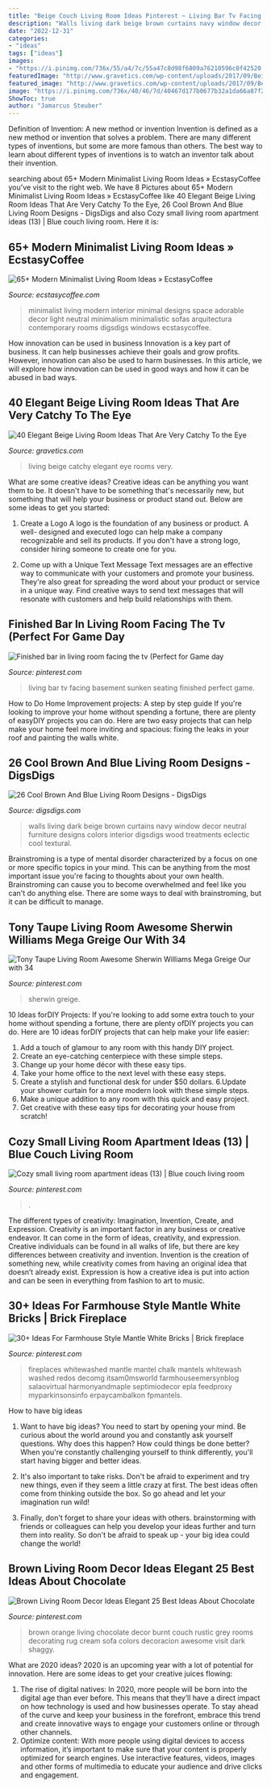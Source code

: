 ```yaml
---
title: "Beige Couch Living Room Ideas Pinterest ~ Living Bar Tv Facing Basement Sunken Seating Finished Perfect Game"
description: "Walls living dark beige brown curtains navy window decor neutral furniture designs colors interior digsdigs wood treatments eclectic cool textural"
date: "2022-12-31"
categories:
- "ideas"
tags: ["ideas"]
images:
- "https://i.pinimg.com/736x/55/a4/7c/55a47c8d98f6809a76210596c0f42520.jpg"
featuredImage: "http://www.gravetics.com/wp-content/uploads/2017/09/Beige-Living-Room-Ideas.jpg"
featured_image: "http://www.gravetics.com/wp-content/uploads/2017/09/Beige-Living-Room-Ideas.jpg"
image: "https://i.pinimg.com/736x/40/46/7d/40467d177b0677b32a1da66a87f21284.jpg"
ShowToc: true
author: "Jamarcus Steuber"
---
```



Definition of Invention: A new method or invention
Invention is defined as a new method or invention that solves a problem. There are many different types of inventions, but some are more famous than others. The best way to learn about different types of inventions is to watch an inventor talk about their invention.

	

		
searching about 65+ Modern Minimalist Living Room Ideas » EcstasyCoffee you've visit to the right web. We have 8 Pictures about 65+ Modern Minimalist Living Room Ideas » EcstasyCoffee like 40 Elegant Beige Living Room Ideas That Are Very Catchy To the Eye, 26 Cool Brown And Blue Living Room Designs - DigsDigs and also Cozy small living room apartment ideas (13) | Blue couch living room. Here it is:
		
    
## 65+ Modern Minimalist Living Room Ideas » EcstasyCoffee

<img loading=lazy src="https://i0.wp.com/www.ecstasycoffee.com/wp-content/uploads/2016/10/Minimalist-Living-Room-Ideas-19.jpg?resize=554%2C940" onerror="this.onerror=null;this.src='https://tse3.mm.bing.net/th?id=OIP.pVsalGlE9DjiMo4W06TSYQHaMk&amp;pid=15.1';" alt="65+ Modern Minimalist Living Room Ideas » EcstasyCoffee">

_Source: ecstasycoffee.com_

>minimalist living modern interior minimal designs space adorable decor light neutral minimalism minimalistic sofas arquitectura contemporary rooms digsdigs windows ecstasycoffee. 

	

How innovation can be used in business
Innovation is a key part of business. It can help businesses achieve their goals and grow profits. However, innovation can also be used to harm businesses. In this article, we will explore how innovation can be used in good ways and how it can be abused in bad ways.

    
## 40 Elegant Beige Living Room Ideas That Are Very Catchy To The Eye

<img loading=lazy src="http://www.gravetics.com/wp-content/uploads/2017/09/Beige-Living-Room-Ideas.jpg" onerror="this.onerror=null;this.src='https://tse2.mm.bing.net/th?id=OIP.RBkyM1CanG7HszUvOHSfiAHaJq&amp;pid=15.1';" alt="40 Elegant Beige Living Room Ideas That Are Very Catchy To the Eye">

_Source: gravetics.com_

>living beige catchy elegant eye rooms very. 

	

What are some creative ideas?
Creative ideas can be anything you want them to be. It doesn't have to be something that's necessarily new, but something that will help your business or product stand out. Below are some ideas to get you started:
1. Create a Logo
A logo is the foundation of any business or product. A well- designed and executed logo can help make a company recognizable and sell its products. If you don't have a strong logo, consider hiring someone to create one for you.

2. Come up with a Unique Text Message
Text messages are an effective way to communicate with your customers and promote your business. They're also great for spreading the word about your product or service in a unique way. Find creative ways to send text messages that will resonate with customers and help build relationships with them.


    
## Finished Bar In Living Room Facing The Tv (Perfect For Game Day

<img loading=lazy src="https://i.pinimg.com/736x/d7/4b/4c/d74b4c7bcd705fa74e60cf7847715fa6--basement-ideas-living-rooms.jpg" onerror="this.onerror=null;this.src='https://tse2.mm.bing.net/th?id=OIP.LIyg36Uv7TipF-IcA1dmbgHaJ3&amp;pid=15.1';" alt="Finished bar in living room facing the tv (Perfect for Game day">

_Source: pinterest.com_

>living bar tv facing basement sunken seating finished perfect game. 

	

How to Do Home Improvement projects: A step by step guide
If you're looking to improve your home without spending a fortune, there are plenty of easyDIY projects you can do. Here are two easy projects that can help make your home feel more inviting and spacious: fixing the leaks in your roof and painting the walls white.

    
## 26 Cool Brown And Blue Living Room Designs - DigsDigs

<img loading=lazy src="http://www.digsdigs.com/photos/2016/10/19-textural-decor-in-neutral-beige-and-brown-blue-walls.jpg" onerror="this.onerror=null;this.src='https://tse2.mm.bing.net/th?id=OIP.EOJpQ5XSunRH4r8QmT0G2AHaLH&amp;pid=15.1';" alt="26 Cool Brown And Blue Living Room Designs - DigsDigs">

_Source: digsdigs.com_

>walls living dark beige brown curtains navy window decor neutral furniture designs colors interior digsdigs wood treatments eclectic cool textural. 

	

Brainstroming is a type of mental disorder characterized by a focus on one or more specific topics in your mind. This can be anything from the most important issue you're facing to thoughts about your own health. Brainstroming can cause you to become overwhelmed and feel like you can't do anything else. There are some ways to deal with brainstroming, but it can be difficult to manage.

    
## Tony Taupe Living Room Awesome Sherwin Williams Mega Greige Our With 34

<img loading=lazy src="https://i.pinimg.com/736x/ba/9c/54/ba9c5450f032b6f00c7411bd3b1044ba.jpg" onerror="this.onerror=null;this.src='https://tse4.mm.bing.net/th?id=OIP.o_2VcUqMUWdbzjX2uHMRFgHaJ3&amp;pid=15.1';" alt="Tony Taupe Living Room Awesome Sherwin Williams Mega Greige Our with 34">

_Source: pinterest.com_

>sherwin greige. 

	

10 Ideas forDIY Projects:
If you're looking to add some extra touch to your home without spending a fortune, there are plenty ofDIY projects you can do. Here are 10 ideas forDIY projects that can help make your life easier:
1. Add a touch of glamour to any room with this handy DIY project.
2. Create an eye-catching centerpiece with these simple steps.
3. Change up your home décor with these easy tips.
4. Take your home office to the next level with these easy steps.
5. Create a stylish and functional desk for under $50 dollars. 
6.Update your shower curtain for a more modern look with these simple steps. 
7. Make a unique addition to any room with this quick and easy project. 
8. Get creative with these easy tips for decorating your house from scratch!

    
## Cozy Small Living Room Apartment Ideas (13) | Blue Couch Living Room

<img loading=lazy src="https://i.pinimg.com/736x/cd/d5/75/cdd575b72e69780ac8f883cc01219c13.jpg" onerror="this.onerror=null;this.src='https://tse3.mm.bing.net/th?id=OIP.skhy6wVy1LQKmkgXx5oKKQHaLH&amp;pid=15.1';" alt="Cozy small living room apartment ideas (13) | Blue couch living room">

_Source: pinterest.com_

>. 

	

The different types of creativity: Imagination, Invention, Create, and Expression.
Creativity is an important factor in any business or creative endeavor. It can come in the form of ideas, creativity, and expression. Creative individuals can be found in all walks of life, but there are key differences between creativity and invention. Invention is the creation of something new, while creativity comes from having an original idea that doesn’t already exist. Expression is how a creative idea is put into action and can be seen in everything from fashion to art to music.

    
## 30+ Ideas For Farmhouse Style Mantle White Bricks | Brick Fireplace

<img loading=lazy src="https://i.pinimg.com/736x/40/46/7d/40467d177b0677b32a1da66a87f21284.jpg" onerror="this.onerror=null;this.src='https://tse1.mm.bing.net/th?id=OIP.J7c7RozVCRbFd3RL5DaiTgAAAA&amp;pid=15.1';" alt="30+ Ideas For Farmhouse Style Mantle White Bricks | Brick fireplace">

_Source: pinterest.com_

>fireplaces whitewashed mantle mantel chalk mantels whitewash washed redos decomg itsam0msworld farmhouseemersynblog salaovirtual harmonyandmaple septimiodecor epla feedproxy myparkinsonsinfo erpaycambalkon fpmantels. 

	

How to have big ideas
1. Want to have big ideas? You need to start by opening your mind. Be curious about the world around you and constantly ask yourself questions. Why does this happen? How could things be done better? When you're constantly challenging yourself to think differently, you'll start having bigger and better ideas.
2. It's also important to take risks. Don't be afraid to experiment and try new things, even if they seem a little crazy at first. The best ideas often come from thinking outside the box. So go ahead and let your imagination run wild!

3. Finally, don't forget to share your ideas with others. brainstorming with friends or colleagues can help you develop your ideas further and turn them into reality. So don't be afraid to speak up - your big idea could change the world!

    
## Brown Living Room Decor Ideas Elegant 25 Best Ideas About Chocolate

<img loading=lazy src="https://i.pinimg.com/736x/55/a4/7c/55a47c8d98f6809a76210596c0f42520.jpg" onerror="this.onerror=null;this.src='https://tse4.mm.bing.net/th?id=OIP.Ssk1yUjB7V83L8eBA1yeygHaMM&amp;pid=15.1';" alt="Brown Living Room Decor Ideas Elegant 25 Best Ideas About Chocolate">

_Source: pinterest.com_

>brown orange living chocolate decor burnt couch rustic grey rooms decorating rug cream sofa colors decoracion awesome visit dark shaggy. 

	

What are 2020 ideas?
2020 is an upcoming year with a lot of potential for innovation. Here are some ideas to get your creative juices flowing: 
1. The rise of digital natives: In 2020, more people will be born into the digital age than ever before. This means that they’ll have a direct impact on how technology is used and how businesses operate. To stay ahead of the curve and keep your business in the forefront, embrace this trend and create innovative ways to engage your customers online or through other channels. 
2. Optimize content: With more people using digital devices to access information, it’s important to make sure that your content is properly optimized for search engines. Use interactive features, videos, images and other forms of multimedia to educate your audience and drive clicks and engagement. 

